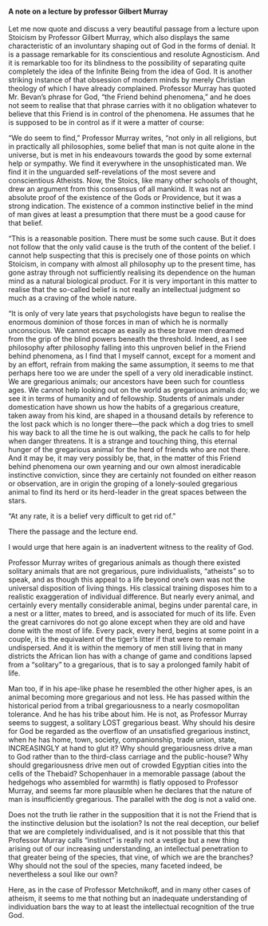#### A note on a lecture by professor Gilbert Murray

Let me now quote and discuss a very beautiful passage from a lecture
upon Stoicism by Professor Gilbert Murray, which also displays the same
characteristic of an involuntary shaping out of God in the forms of
denial. It is a passage remarkable for its conscientious and resolute
Agnosticism. And it is remarkable too for its blindness to the
possibility of separating quite completely the idea of the Infinite
Being from the idea of God. It is another striking instance of that
obsession of modern minds by merely Christian theology of which I have
already complained. Professor Murray has quoted Mr. Bevan’s phrase for
God, “the Friend behind phenomena,” and he does not seem to realise that
that phrase carries with it no obligation whatever to believe that this
Friend is in control of the phenomena. He assumes that he is supposed to
be in control as if it were a matter of course:

“We do seem to find,” Professor Murray writes, “not only in all
religions, but in practically all philosophies, some belief that man is
not quite alone in the universe, but is met in his endeavours towards
the good by some external help or sympathy. We find it everywhere in the
unsophisticated man. We find it in the unguarded self-revelations of the
most severe and conscientious Atheists. Now, the Stoics, like many other
schools of thought, drew an argument from this consensus of all mankind.
It was not an absolute proof of the existence of the Gods or Providence,
but it was a strong indication. The existence of a common instinctive
belief in the mind of man gives at least a presumption that there must
be a good cause for that belief.

“This is a reasonable position. There must be some such cause. But it
does not follow that the only valid cause is the truth of the content of
the belief. I cannot help suspecting that this is precisely one of those
points on which Stoicism, in company with almost all philosophy up to
the present time, has gone astray through not sufficiently realising its
dependence on the human mind as a natural biological product. For it is
very important in this matter to realise that the so-called belief is
not really an intellectual judgment so much as a craving of the whole
nature.

“It is only of very late years that psychologists have begun to realise
the enormous dominion of those forces in man of which he is normally
unconscious. We cannot escape as easily as these brave men dreamed from
the grip of the blind powers beneath the threshold. Indeed, as I see
philosophy after philosophy falling into this unproven belief in the
Friend behind phenomena, as I find that I myself cannot, except for a
moment and by an effort, refrain from making the same assumption, it
seems to me that perhaps here too we are under the spell of a very old
ineradicable instinct. We are gregarious animals; our ancestors have
been such for countless ages. We cannot help looking out on the world as
gregarious animals do; we see it in terms of humanity and of fellowship.
Students of animals under domestication have shown us how the habits of
a gregarious creature, taken away from his kind, are shaped in a
thousand details by reference to the lost pack which is no longer
there—the pack which a dog tries to smell his way back to all the time
he is out walking, the pack he calls to for help when danger threatens.
It is a strange and touching thing, this eternal hunger of the
gregarious animal for the herd of friends who are not there. And it may
be, it may very possibly be, that, in the matter of this Friend behind
phenomena our own yearning and our own almost ineradicable instinctive
conviction, since they are certainly not founded on either reason or
observation, are in origin the groping of a lonely-souled gregarious
animal to find its herd or its herd-leader in the great spaces between
the stars.

“At any rate, it is a belief very difficult to get rid of.”

There the passage and the lecture end.

I would urge that here again is an inadvertent witness to the reality of
God.

Professor Murray writes of gregarious animals as though there existed
solitary animals that are not gregarious, pure individualists,
“atheists” so to speak, and as though this appeal to a life beyond
one’s own was not the universal disposition of living things. His
classical training disposes him to a realistic exaggeration of
individual difference. But nearly every animal, and certainly every
mentally considerable animal, begins under parental care, in a nest or a
litter, mates to breed, and is associated for much of its life. Even the
great carnivores do not go alone except when they are old and have done
with the most of life. Every pack, every herd, begins at some point in a
couple, it is the equivalent of the tiger’s litter if that were to
remain undispersed. And it is within the memory of men still living that
in many districts the African lion has with a change of game and
conditions lapsed from a “solitary” to a gregarious, that is to say a
prolonged family habit of life.

Man too, if in his ape-like phase he resembled the other higher apes, is
an animal becoming more gregarious and not less. He has passed within
the historical period from a tribal gregariousness to a nearly
cosmopolitan tolerance. And he has his tribe about him. He is not, as
Professor Murray seems to suggest, a solitary LOST gregarious beast. Why
should his desire for God be regarded as the overflow of an unsatisfied
gregarious instinct, when he has home, town, society, companionship,
trade union, state, INCREASINGLY at hand to glut it? Why should
gregariousness drive a man to God rather than to the third-class
carriage and the public-house? Why should gregariousness drive men out
of crowded Egyptian cities into the cells of the Thebaid? Schopenhauer
in a memorable passage (about the hedgehogs who assembled for warmth) is
flatly opposed to Professor Murray, and seems far more plausible when he
declares that the nature of man is insufficiently gregarious. The
parallel with the dog is not a valid one.

Does not the truth lie rather in the supposition that it is not the
Friend that is the instinctive delusion but the isolation? Is not the
real deception, our belief that we are completely individualised, and is
it not possible that this that Professor Murray calls “instinct” is
really not a vestige but a new thing arising out of our increasing
understanding, an intellectual penetration to that greater being of the
species, that vine, of which we are the branches? Why should not the
soul of the species, many faceted indeed, be nevertheless a soul like
our own?

Here, as in the case of Professor Metchnikoff, and in many other cases
of atheism, it seems to me that nothing but an inadequate understanding
of individuation bars the way to at least the intellectual recognition
of the true God.
